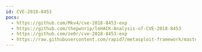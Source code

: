 ```yaml
---
id: CVE-2018-8453
pocs:
  - https://github.com/Mkv4/cve-2018-8453-exp
  - https://github.com/thepwnrip/leHACK-Analysis-of-CVE-2018-8453
  - https://github.com/ze0r/cve-2018-8453-exp
  - https://raw.githubusercontent.com/rapid7/metasploit-framework/master/modules/exploits/windows/local/cve_2018_8453_win32k_priv_esc.rb
---
```

